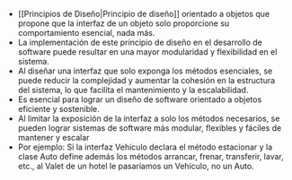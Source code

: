 - [[Principios de Diseño|Principio de diseño]] orientado a objetos que propone que la interfaz de un objeto solo proporcione su comportamiento esencial, nada más.
- La implementación de este principio de diseño en el desarrollo de software puede resultar en una mayor modularidad y flexibilidad en el sistema. 
- Al diseñar una interfaz que solo exponga los métodos esenciales, se puede reducir la complejidad y aumentar la cohesión en la estructura del sistema, lo que facilita el mantenimiento y la escalabilidad. 
- Es esencial para lograr un diseño de software orientado a objetos eficiente y sostenible. 
- Al limitar la exposición de la interfaz a solo los métodos necesarios, se pueden lograr sistemas de software más modular, flexibles y fáciles de mantener y escalar
- Por ejemplo: Si la interfaz Vehículo declara el método estacionar y la clase Auto define además los métodos arrancar, frenar, transferir, lavar, etc., al Valet de un hotel le pasaríamos un Vehículo, no un Auto.